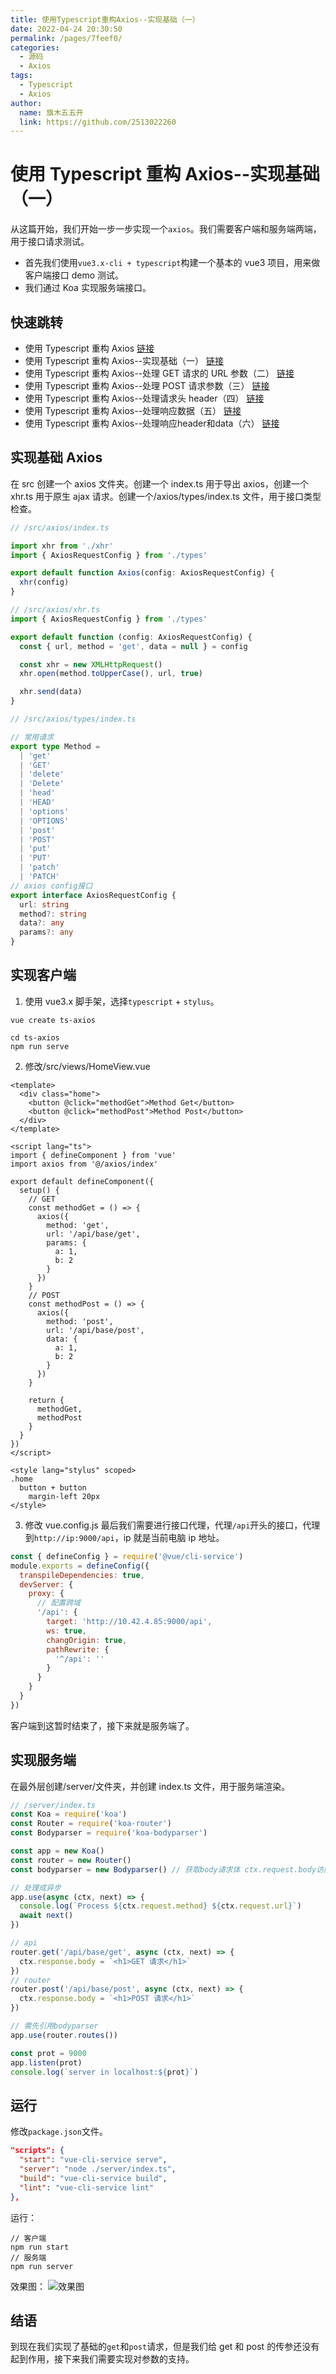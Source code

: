 ```yaml
---
title: 使用Typescript重构Axios--实现基础（一）
date: 2022-04-24 20:30:50
permalink: /pages/7feef0/
categories:
  - 源码
  - Axios
tags:
  - Typescript
  - Axios
author:
  name: 旗木五五开
  link: https://github.com/2513022260
---
```


# 使用 Typescript 重构 Axios--实现基础（一）

从这篇开始，我们开始一步一步实现一个`axios`。我们需要客户端和服务端两端，用于接口请求测试。

- 首先我们使用`vue3.x-cli + typescript`构建一个基本的 vue3 项目，用来做客户端接口 demo 测试。
- 我们通过 Koa 实现服务端接口。
<!-- more -->

## 快速跳转

- 使用 Typescript 重构 Axios [链接](/pages/1fda4a/)
- 使用 Typescript 重构 Axios--实现基础（一） [链接](/pages/7feef0/)
- 使用 Typescript 重构 Axios--处理 GET 请求的 URL 参数（二） [链接](/pages/518c20/)
- 使用 Typescript 重构 Axios--处理 POST 请求参数（三） [链接](/pages/a667c9/)
- 使用 Typescript 重构 Axios--处理请求头 header（四） [链接](/pages/52e3b8/)
- 使用 Typescript 重构 Axios--处理响应数据（五） [链接](/pages/5e813a/)
- 使用 Typescript 重构 Axios--处理响应header和data（六） [链接](/pages/d9c670/)

## 实现基础 Axios

在 src 创建一个 axios 文件夹。创建一个 index.ts 用于导出 axios，创建一个 xhr.ts 用于原生 ajax 请求。创建一个/axios/types/index.ts 文件，用于接口类型检查。

```ts
// /src/axios/index.ts

import xhr from './xhr'
import { AxiosRequestConfig } from './types'

export default function Axios(config: AxiosRequestConfig) {
  xhr(config)
}
```

```ts
// /src/axios/xhr.ts
import { AxiosRequestConfig } from './types'

export default function (config: AxiosRequestConfig) {
  const { url, method = 'get', data = null } = config

  const xhr = new XMLHttpRequest()
  xhr.open(method.toUpperCase(), url, true)

  xhr.send(data)
}
```

```ts
// /src/axios/types/index.ts

// 常用请求
export type Method =
  | 'get'
  | 'GET'
  | 'delete'
  | 'Delete'
  | 'head'
  | 'HEAD'
  | 'options'
  | 'OPTIONS'
  | 'post'
  | 'POST'
  | 'put'
  | 'PUT'
  | 'patch'
  | 'PATCH'
// axios config接口
export interface AxiosRequestConfig {
  url: string
  method?: string
  data?: any
  params?: any
}
```

## 实现客户端

1. 使用 vue3.x 脚手架，选择`typescript` + `stylus`。

```
vue create ts-axios

cd ts-axios
npm run serve
```

2. 修改/src/views/HomeView.vue

```vue
<template>
  <div class="home">
    <button @click="methodGet">Method Get</button>
    <button @click="methodPost">Method Post</button>
  </div>
</template>

<script lang="ts">
import { defineComponent } from 'vue'
import axios from '@/axios/index'

export default defineComponent({
  setup() {
    // GET
    const methodGet = () => {
      axios({
        method: 'get',
        url: '/api/base/get',
        params: {
          a: 1,
          b: 2
        }
      })
    }
    // POST
    const methodPost = () => {
      axios({
        method: 'post',
        url: '/api/base/post',
        data: {
          a: 1,
          b: 2
        }
      })
    }

    return {
      methodGet,
      methodPost
    }
  }
})
</script>

<style lang="stylus" scoped>
.home
  button + button
    margin-left 20px
</style>
```

3. 修改 vue.config.js
   最后我们需要进行接口代理，代理`/api`开头的接口，代理到`http://ip:9000/api`，ip 就是当前电脑 ip 地址。

```js
const { defineConfig } = require('@vue/cli-service')
module.exports = defineConfig({
  transpileDependencies: true,
  devServer: {
    proxy: {
      // 配置跨域
      '/api': {
        target: 'http://10.42.4.85:9000/api',
        ws: true,
        changOrigin: true,
        pathRewrite: {
          '^/api': ''
        }
      }
    }
  }
})
```

客户端到这暂时结束了，接下来就是服务端了。

## 实现服务端

在最外层创建/server/文件夹，并创建 index.ts 文件，用于服务端渲染。

```ts
// /server/index.ts
const Koa = require('koa')
const Router = require('koa-router')
const Bodyparser = require('koa-bodyparser')

const app = new Koa()
const router = new Router()
const bodyparser = new Bodyparser() // 获取body请求体 ctx.request.body访问到请求报文的报文实体

// 处理成异步
app.use(async (ctx, next) => {
  console.log(`Process ${ctx.request.method} ${ctx.request.url}`)
  await next()
})

// api
router.get('/api/base/get', async (ctx, next) => {
  ctx.response.body = `<h1>GET 请求</h1>`
})
// router
router.post('/api/base/post', async (ctx, next) => {
  ctx.response.body = `<h1>POST 请求</h1>`
})

// 需先引用bodyparser
app.use(router.routes())

const prot = 9000
app.listen(prot)
console.log(`server in localhost:${prot}`)
```

## 运行

修改`package.json`文件。

```json
"scripts": {
  "start": "vue-cli-service serve",
  "server": "node ./server/index.ts",
  "build": "vue-cli-service build",
  "lint": "vue-cli-service lint"
},
```

运行：

```
// 客户端
npm run start
// 服务端
npm run server
```

效果图：
![效果图](/blog/img/source/axios-1.png)

## 结语

到现在我们实现了基础的`get`和`post`请求，但是我们给 get 和 post 的传参还没有起到作用，接下来我们需要实现对参数的支持。
